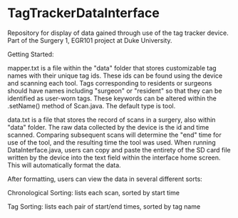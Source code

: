 # TagTrackerDataInterface
Repository for display of data gained through use of the tag tracker device. Part of the Surgery 1, EGR101 project at Duke University.

Getting Started:

mapper.txt is a file within the "data" folder that stores customizable tag names with their unique tag ids. These ids can be found using the device and scanning each tool. Tags corresponding to residents or surgeons should have names including "surgeon" or "resident" so that they can be identified as user-worn tags. These keywords can be altered within the .setName() method of Scan.java. The default type is tool.

data.txt is a file that stores the record of scans in a surgery, also within "data" folder. The raw data collected by the device is the id and time scanned. Comparing subsequent scans will determine the "end" time for use of the tool, and the resulting time the tool was used. When running DataInterface.java, users can copy and paste the entirety of the SD card file written by the device into the text field within the interface home screen. This will automatically format the data.

After formatting, users can view the data in several different sorts:

  Chronological Sorting: lists each scan, sorted by start time

  Tag Sorting: lists each pair of start/end times, sorted by tag name

 
